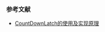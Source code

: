 ### 参考文献

* [CountDownLatch的使用及实现原理](https://juejin.cn/post/6971661675543920677?utm_source=gold_browser_extension)

